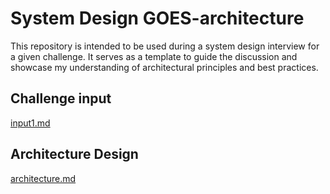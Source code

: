# System Design GOES-architecture

This repository is intended to be used during a system design interview for a given challenge. It serves as a template to guide the discussion and showcase my understanding of architectural principles and best practices. 

## Challenge input

[input1.md](input1.md)

## Architecture Design

[architecture.md](architecture.md) 



